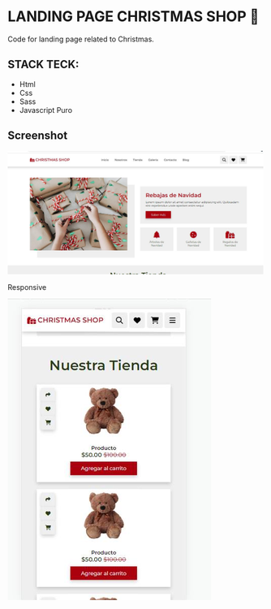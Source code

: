 # LANDING PAGE CHRISTMAS SHOP :santa:

Code for landing page related to Christmas.

## STACK TECK:

* Html
* Css 
* Sass
* Javascript Puro

## Screenshot

![](img/web.jpg)

Responsive

![](img/web-responsive.jpg)